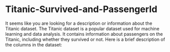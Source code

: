 # Titanic-Survived-and-PassengerId
It seems like you are looking for a description or information about the Titanic dataset. The Titanic dataset is a popular dataset used for machine learning and data analysis. It contains information about passengers on the Titanic, including whether they survived or not. Here is a brief description of the columns in the dataset:
